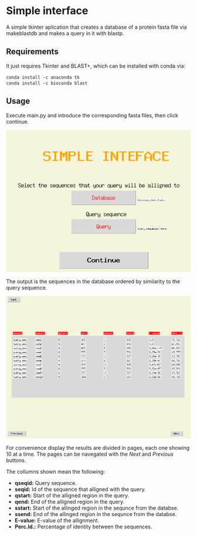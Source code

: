 # Simple interface
A simple tkinter aplication that creates a database of a protein fasta file via makeblastdb and makes a query in it with blastp.

## Requirements
It just requires Tkinter and BLAST+, which can be installed with conda via:
```
conda install -c anaconda tk
conda install -c bioconda blast
```

## Usage
Execute main.py and introduce the corresponding fasta files, then click continue.

![](Images/Menu.png)

The output is the sequences in the database ordered by similarity to the query sequence.

![](Images/Alligned_sequences.png)

For convenience display the results are divided in pages, each one showing 10 at a time. The pages can be navegated with the _Next_ and _Previous_ buttons.

The collumns shown mean the following:
- **qseqid:** Query sequence.
- **seqid:** Id of the sequence that alligned with the query.
- **qstart:** Start of the alligned region in the query.
- **qend:** End of the alligned region in the query.
- **sstart:** Start of the allinged region in the sequnce from the databse.
- **ssend:** End of the allinged region in the sequnce from the databse.
- **E-value:** E-value of the allignment.
- **Perc.Id.:** Percentage of identity between the sequences.
